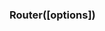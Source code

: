 <!---
 Copyright (c) 2016 StrongLoop, IBM, and Express Contributors
 License: MIT
-->

<h3 id='router'>Router([options])</h3>

